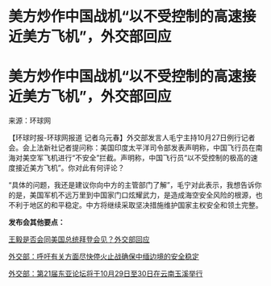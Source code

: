 # 美方炒作中国战机“以不受控制的高速接近美方飞机”，外交部回应

# 美方炒作中国战机“以不受控制的高速接近美方飞机”，外交部回应

来源：环球网

【环球时报-环球网报道
记者乌元春】外交部发言人毛宁主持10月27日例行记者会。会上法新社记者提问称：美国印度太平洋司令部发表声明称，中国飞行员在南海对美空军飞机进行“不安全”拦截。声明称，中国飞行员“以不受控制的极高的速度接近美方飞机”。你对此有何评论？

“具体的问题，我还是建议你向中方的主管部门了解”，毛宁对此表示，我想告诉你的是，美国军机不远万里到中国家门口炫耀武力，是造成海空安全风险的根源，也不利于地区的和平稳定。中方将继续采取坚决措施维护国家主权安全和领土完整。

**发布会其他要点：**

[王毅是否会同美国总统拜登会见？外交部回应](https://new.qq.com/rain/a/20231027A05PXL00)

[外交部：呼吁有关方面尽快停火止战确保中缅边境的安全稳定](https://new.qq.com/rain/a/20231027A05U2A00)

[外交部：第21届东亚论坛将于10月29日至30日在云南玉溪举行](https://new.qq.com/rain/a/20231027A05UHM00)

